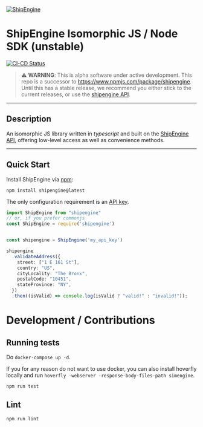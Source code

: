 [![ShipEngine](https://shipengine.github.io/img/shipengine-logo-wide.png)](https://shipengine.com)

# ShipEngine Isomorphic JS / Node SDK (unstable)

[![CI-CD Status](https://github.com/ShipEngine/shipengine-js/workflows/CI-CD/badge.svg)](https://github.com/ShipEngine/shipengine-js/actions)
>

> ⚠ **WARNING**: This is alpha software under active development. This repo is a successor to https://www.npmjs.com/package/shipengine. Until this has a stable release, we recommend you either stick to the current releases, or use the [shipengine API](https://shipengine.github.io/shipengine-openapi/).

---

## Description

An isomorphic JS library written in _typescript_ and built on the [ShipEngine API](https://shipengine.com), offering low-level access as well as convenience methods.

---

## Quick Start

Install ShipEngine via [npm](https://www.npmjs.com/):
```
npm install shipengine@latest
```

The only configuration requirement is an [API key](https://www.shipengine.com/docs/auth/#api-keys).
```ts
import ShipEngine from "shipengine"
// or, if you prefer commonjs
const ShipEngine = require('shipengine')


const shipengine = ShipEngine('my_api_key')

shipengine
  .validateAddress({
    street: ["1 E 161 St"],
    country: "US",
    cityLocality: "The Bronx",
    postalCode: "10451",
    stateProvince: "NY",
  })
  .then((isValid) => console.log(isValid ? "valid!" : "invalid!"));

```

# Development / Contributions
## Running tests
Do `docker-compose up -d`.

If you for any reason do not want to use docker, you can also install hoverfly locally and run `hoverfly -webserver -response-body-files-path simengine`.

```
npm run test
```
## Lint
```
npm run lint
```
